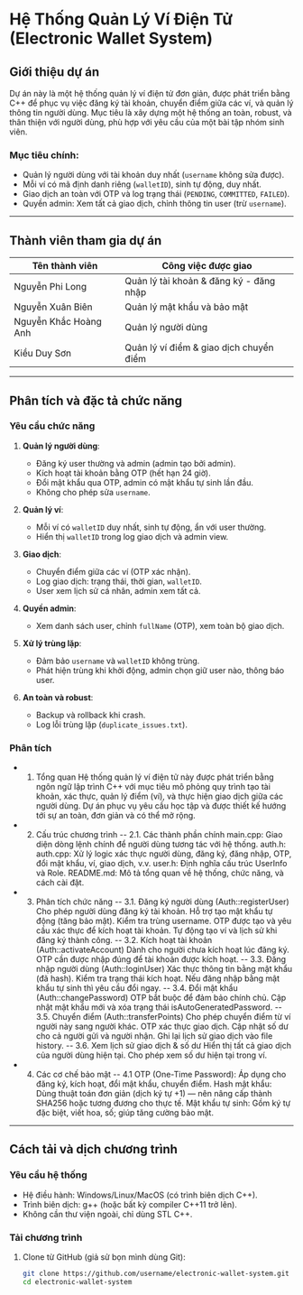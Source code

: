 # Hệ Thống Quản Lý Ví Điện Tử (Electronic Wallet System)

## Giới thiệu dự án
Dự án này là một hệ thống quản lý ví điện tử đơn giản, được phát triển bằng C++ để phục vụ việc đăng ký tài khoản, chuyển điểm giữa các ví, và quản lý thông tin người dùng. Mục tiêu là xây dựng một hệ thống an toàn, robust, và thân thiện với người dùng, phù hợp với yêu cầu của một bài tập nhóm sinh viên.

### Mục tiêu chính:
- Quản lý người dùng với tài khoản duy nhất (`username` không sửa được).
- Mỗi ví có mã định danh riêng (`walletID`), sinh tự động, duy nhất.
- Giao dịch an toàn với OTP và log trạng thái (`PENDING`, `COMMITTED`, `FAILED`).
- Quyền admin: Xem tất cả giao dịch, chỉnh thông tin user (trừ `username`).

---

## Thành viên tham gia dự án
| Tên thành viên       | Công việc được giao                          |
|----------------------|----------------------------------------------|
| Nguyễn Phi Long   |  Quản lý tài khoản & đăng ký - đăng nhập |
| Nguyễn Xuân Biên    | Quản lý mật khẩu và bảo mật |
| Nguyễn Khắc Hoàng Anh       |  Quản lý người dùng                            |
| Kiều Duy Sơn       |  Quản lý ví điểm & giao dịch chuyển điểm           |


---

## Phân tích và đặc tả chức năng

### Yêu cầu chức năng
1. **Quản lý người dùng**:
   - Đăng ký user thường và admin (admin tạo bởi admin).
   - Kích hoạt tài khoản bằng OTP (hết hạn 24 giờ).
   - Đổi mật khẩu qua OTP, admin có mật khẩu tự sinh lần đầu.
   - Không cho phép sửa `username`.

2. **Quản lý ví**:
   - Mỗi ví có `walletID` duy nhất, sinh tự động, ẩn với user thường.
   - Hiển thị `walletID` trong log giao dịch và admin view.

3. **Giao dịch**:
   - Chuyển điểm giữa các ví (OTP xác nhận).
   - Log giao dịch: trạng thái, thời gian, `walletID`.
   - User xem lịch sử cá nhân, admin xem tất cả.

4. **Quyền admin**:
   - Xem danh sách user, chỉnh `fullName` (OTP), xem toàn bộ giao dịch.

5. **Xử lý trùng lặp**:
   - Đảm bảo `username` và `walletID` không trùng.
   - Phát hiện trùng khi khởi động, admin chọn giữ user nào, thông báo user.

6. **An toàn và robust**:
   - Backup và rollback khi crash.
   - Log lỗi trùng lặp (`duplicate_issues.txt`).

### Phân tích
- 1. Tổng quan
Hệ thống quản lý ví điện tử này được phát triển bằng ngôn ngữ lập trình C++ với mục tiêu mô phỏng quy trình tạo tài khoản, xác thực, quản lý điểm (ví), và thực hiện giao dịch giữa các người dùng. Dự án phục vụ yêu cầu học tập và được thiết kế hướng tới sự an toàn, đơn giản và có thể mở rộng.

- 2. Cấu trúc chương trình
   -- 2.1. Các thành phần chính
main.cpp: Giao diện dòng lệnh chính để người dùng tương tác với hệ thống.
auth.h: auth.cpp: Xử lý logic xác thực người dùng, đăng ký, đăng nhập, OTP, đổi mật khẩu, ví, giao dịch, v.v.
user.h: Định nghĩa cấu trúc UserInfo và Role.
README.md: Mô tả tổng quan về hệ thống, chức năng, và cách cài đặt.

- 3. Phân tích chức năng
   -- 3.1. Đăng ký người dùng (Auth::registerUser)
Cho phép người dùng đăng ký tài khoản.
Hỗ trợ tạo mật khẩu tự động (tăng bảo mật).
Kiểm tra trùng username.
OTP được tạo và yêu cầu xác thực để kích hoạt tài khoản.
Tự động tạo ví và lịch sử khi đăng ký thành công.
   -- 3.2. Kích hoạt tài khoản (Auth::activateAccount)
Dành cho người chưa kích hoạt lúc đăng ký.
OTP cần được nhập đúng để tài khoản được kích hoạt.
   -- 3.3. Đăng nhập người dùng (Auth::loginUser)
Xác thực thông tin bằng mật khẩu (đã hash).
Kiểm tra trạng thái kích hoạt.
Nếu đăng nhập bằng mật khẩu tự sinh thì yêu cầu đổi ngay.
   -- 3.4. Đổi mật khẩu (Auth::changePassword)
OTP bắt buộc để đảm bảo chính chủ.
Cập nhật mật khẩu mới và xóa trạng thái isAutoGeneratedPassword.
   -- 3.5. Chuyển điểm (Auth::transferPoints)
Cho phép chuyển điểm từ ví người này sang người khác.
OTP xác thực giao dịch.
Cập nhật số dư cho cả người gửi và người nhận.
Ghi lại lịch sử giao dịch vào file history.
   -- 3.6. Xem lịch sử giao dịch & số dư
Hiển thị tất cả giao dịch của người dùng hiện tại.
Cho phép xem số dư hiện tại trong ví.
- 4. Các cơ chế bảo mật
   -- 4.1 OTP (One-Time Password): Áp dụng cho đăng ký, kích hoạt, đổi mật khẩu, chuyển điểm.
Hash mật khẩu: Dùng thuật toán đơn giản (dịch ký tự +1) — nên nâng cấp thành SHA256 hoặc tương đương cho thực tế.
Mật khẩu tự sinh: Gồm ký tự đặc biệt, viết hoa, số; giúp tăng cường bảo mật.
---

## Cách tải và dịch chương trình

### Yêu cầu hệ thống
- Hệ điều hành: Windows/Linux/MacOS (có trình biên dịch C++).
- Trình biên dịch: g++ (hoặc bất kỳ compiler C++11 trở lên).
- Không cần thư viện ngoài, chỉ dùng STL C++.

### Tải chương trình
1. Clone từ GitHub (giả sử bọn mình dùng Git):
   ```bash
   git clone https://github.com/username/electronic-wallet-system.git
   cd electronic-wallet-system





